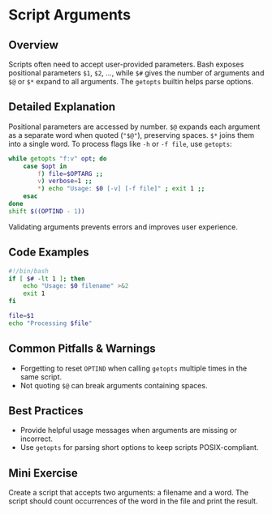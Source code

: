# Script Arguments

## Overview
Scripts often need to accept user-provided parameters. Bash exposes positional parameters `$1`, `$2`, ..., while `$#` gives the number of arguments and `$@` or `$*` expand to all arguments. The `getopts` builtin helps parse options.

## Detailed Explanation
Positional parameters are accessed by number. `$@` expands each argument as a separate word when quoted (`"$@"`), preserving spaces. `$*` joins them into a single word. To process flags like `-h` or `-f file`, use `getopts`:
```bash
while getopts "f:v" opt; do
    case $opt in
        f) file=$OPTARG ;;
        v) verbose=1 ;;
        *) echo "Usage: $0 [-v] [-f file]" ; exit 1 ;;
    esac
done
shift $((OPTIND - 1))
```
Validating arguments prevents errors and improves user experience.

## Code Examples
```bash
#!/bin/bash
if [ $# -lt 1 ]; then
    echo "Usage: $0 filename" >&2
    exit 1
fi

file=$1
echo "Processing $file"
```

## Common Pitfalls & Warnings
- Forgetting to reset `OPTIND` when calling `getopts` multiple times in the same script.
- Not quoting `$@` can break arguments containing spaces.

## Best Practices
- Provide helpful usage messages when arguments are missing or incorrect.
- Use `getopts` for parsing short options to keep scripts POSIX-compliant.

## Mini Exercise
Create a script that accepts two arguments: a filename and a word. The script should count occurrences of the word in the file and print the result.
